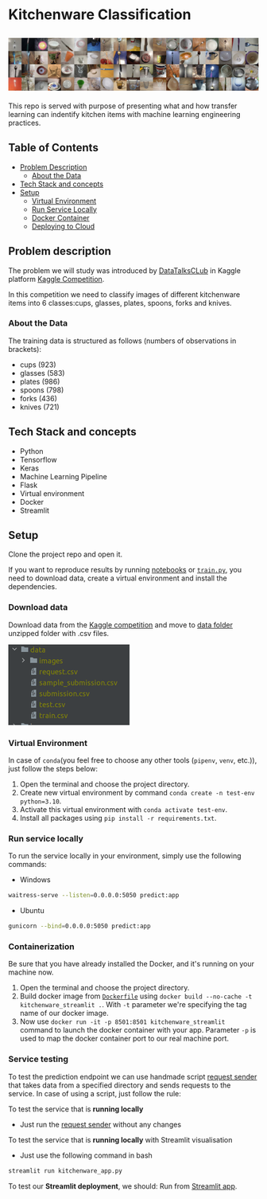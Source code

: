 # Kitchenware Classification
![kitchenware-classification](https://raw.githubusercontent.com/Kibzik/kitchenware-classification_cv/main/imgs/header.png)
---
This repo is served with purpose of presenting what and how transfer learning can indentify
kitchen items with machine learning engineering practices.
## Table of Contents
 * [Problem Description](#problem-description)
   * [About the Data](#about-the-data)
 * [Tech Stack and concepts](#tech-stack-and-concepts)
 * [Setup](#setup)
   * [Virtual Environment](#virtual-environment)
   * [Run Service Locally](#run-service-locally)
   * [Docker Container](#docker-container)
   * [Deploying to Cloud](#deploying-to-cloudheroku-docker-deployment)

## Problem description
The problem we will study was introduced by [DataTalksCLub](https://datatalks.club/) in Kaggle platform [Kaggle Competition](https://www.kaggle.com/competitions/kitchenware-classification/).

In this competition we need to classify images of different kitchenware items into 6 classes:cups, glasses,
plates, spoons, forks and knives.

### About the Data
The training data is structured as follows (numbers of observations in brackets):
- cups (923)
- glasses (583)
- plates (986)
- spoons (798)
- forks (436)
- knives (721)

## Tech Stack and concepts

- Python
- Tensorflow
- Keras
- Machine Learning Pipeline
- Flask
- Virtual environment
- Docker
- Streamlit

## Setup
Clone the project repo and open it.

If you want to reproduce results by running [notebooks](notebooks/) or [`train.py`](src/train.py), 
you need to download data, create a virtual environment and install the dependencies.

### Download data
Download data from the [Kaggle competition](https://www.kaggle.com/competitions/kitchenware-classification/data) and move to [data folder](data/) unzipped folder with .csv files.

![Data folder structure](https://raw.githubusercontent.com/Kibzik/kitchenware-classification_cv/main/imgs/data_folder_strcture.png)

### Virtual Environment
In case of `conda`(you feel free to choose any other tools (`pipenv`, `venv`, etc.)), just follow the steps below:
1. Open the terminal and choose the project directory.
2. Create new virtual environment by command `conda create -n test-env python=3.10`.
3. Activate this virtual environment with `conda activate test-env`.
4. Install all packages using `pip install -r requirements.txt`.

### Run service locally
To run the service locally in your environment, simply use the following commands:
- Windows
```bash
waitress-serve --listen=0.0.0.0:5050 predict:app
```
- Ubuntu
```bash
gunicorn --bind=0.0.0.0:5050 predict:app
```

### Containerization
Be sure that you have already installed the Docker, and it's running on your machine now.
1. Open the terminal and choose the project directory.
2. Build docker image from [`Dockerfile`](Dockerfile) using `docker build --no-cache -t kitchenware_streamlit .`.
With `-t` parameter we're specifying the tag name of our docker image. 
3. Now use `docker run -it -p 8501:8501 kitchenware_streamlit` command to launch the docker container with your app. 
Parameter `-p` is used to map the docker container port to our real machine port.

### Service testing
To test the prediction endpoint we can use handmade script  [request sender](src/request_sender.py) that takes data from a specified directory and sends requests to the service.
In case of using a script, just follow the rule:

To test the service that is **running locally**
- Just run the  [request sender](src/request_sender.py) without any changes

To test the service that is **running locally** with Streamlit visualisation
- Just use the following command in bash
```bash
streamlit run kitchenware_app.py
```

To test our **Streamlit deployment**, we should:
Run from [Streamlit app](https://kibzik-kitchenware-classification-cv-kitchenware-app-hh5pb9.streamlit.app/).